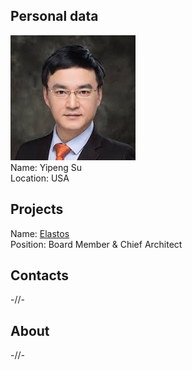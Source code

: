## Personal data
![yipeng su photo](photo/yipeng_su.jpg)  
Name:   Yipeng Su  
Location: USA  
## Projects 
Name: [Elastos](../projects/elastos.md)  
Position: Board Member & Chief Architect   
## Contacts
-//-    
## About
-//-
